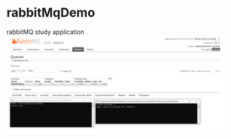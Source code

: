 # rabbitMqDemo
rabbitMQ study application
![](https://github.com/SerhatSelim/rabbitMqDemo/blob/master/demo.png)

